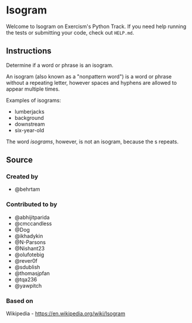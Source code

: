 # Isogram

Welcome to Isogram on Exercism's Python Track.
If you need help running the tests or submitting your code, check out `HELP.md`.

## Instructions

Determine if a word or phrase is an isogram.

An isogram (also known as a "nonpattern word") is a word or phrase without a repeating letter, however spaces and hyphens are allowed to appear multiple times.

Examples of isograms:

- lumberjacks
- background
- downstream
- six-year-old

The word *isograms*, however, is not an isogram, because the s repeats.

## Source

### Created by

- @behrtam

### Contributed to by

- @abhijitparida
- @cmccandless
- @Dog
- @ikhadykin
- @N-Parsons
- @Nishant23
- @olufotebig
- @rever0f
- @sdublish
- @thomasjpfan
- @tqa236
- @yawpitch

### Based on

Wikipedia - https://en.wikipedia.org/wiki/Isogram
